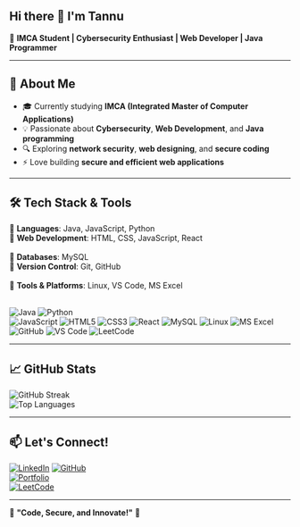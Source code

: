 ## Hi there 👋 I'm Tannu

🚀 **IMCA Student | Cybersecurity Enthusiast | Web Developer | Java Programmer**  

---

## 🔹 **About Me**
- 🎓 Currently studying **IMCA (Integrated Master of Computer Applications)**  
- 💡 Passionate about **Cybersecurity**, **Web Development**, and **Java programming**  
- 🔍 Exploring **network security**, **web designing**, and **secure coding**  
- ⚡ Love building **secure and efficient web applications**  

---

## 🛠 **Tech Stack & Tools**  
🔹 **Languages**: Java, JavaScript, Python <br>
🔹 **Web Development**: HTML, CSS, JavaScript, React <br>   
🔹 **Databases**: MySQL<br>
🔹 **Version Control**: Git, GitHub <br>  
🔹 **Tools & Platforms**: Linux, VS Code, MS Excel <br> <br>

![Java](https://img.shields.io/badge/Java-ED8B00?style=for-the-badge&logo=java&logoColor=white) 
![Python](https://img.shields.io/badge/Python-3776AB?style=for-the-badge&logo=python&logoColor=white)  
![JavaScript](https://img.shields.io/badge/JavaScript-F7DF1E?style=for-the-badge&logo=javascript&logoColor=black) 
![HTML5](https://img.shields.io/badge/HTML5-E34F26?style=for-the-badge&logo=html5&logoColor=white) 
![CSS3](https://img.shields.io/badge/CSS3-1572B6?style=for-the-badge&logo=css3&logoColor=white) 
![React](https://img.shields.io/badge/React-20232A?style=for-the-badge&logo=react&logoColor=61DAFB) 
![MySQL](https://img.shields.io/badge/MySQL-4479A1?style=for-the-badge&logo=mysql&logoColor=white) 
![Linux](https://img.shields.io/badge/Linux-FCC624?style=for-the-badge&logo=linux&logoColor=black)
![MS Excel](https://img.shields.io/badge/Microsoft%20Excel-217346?style=for-the-badge&logo=microsoft-excel&logoColor=white) 
![GitHub](https://img.shields.io/badge/GitHub-181717?style=for-the-badge&logo=github&logoColor=white) 
![VS Code](https://img.shields.io/badge/VS%20Code-007ACC?style=for-the-badge&logo=visual-studio-code&logoColor=white) 
![LeetCode](https://img.shields.io/badge/LeetCode-FFA116?style=for-the-badge&logo=leetcode&logoColor=black)

---

## 📈 **GitHub Stats**
![GitHub Streak](https://streak-stats.demolab.com/?user=tannu23sharma&theme=radical)  
![Top Languages](https://github-readme-stats.vercel.app/api/top-langs/?username=tannu23sharma&layout=compact&theme=radical)  

---

## 📫 **Let's Connect!**
[![LinkedIn](https://img.shields.io/badge/LinkedIn-0077B5?style=for-the-badge&logo=linkedin&logoColor=white)](https://www.linkedin.com/in/tannu23sharma/)
[![GitHub](https://img.shields.io/badge/GitHub-181717?style=for-the-badge&logo=github&logoColor=white)](https://github.com/tannu23sharma)  
[![Portfolio](https://img.shields.io/badge/Portfolio-FF5722?style=for-the-badge&logo=google-chrome&logoColor=white)](https://tannu23sharma.github.io/Portfolio-project/)  
[![LeetCode](https://img.shields.io/badge/LeetCode-FFA116?style=for-the-badge&logo=leetcode&logoColor=black)](https://leetcode.com/sharma23tannu)

---

🔹 **"Code, Secure, and Innovate!"** 🚀  



<!--
**tannu23sharma/tannu23sharma** is a ✨ _special_ ✨ repository because its `README.md` (this file) appears on your GitHub profile.

Here are some ideas to get you started:

- 🔭 I’m currently working on ...
- 🌱 I’m currently learning ...
- 👯 I’m looking to collaborate on ...
- 🤔 I’m looking for help with ...
- 💬 Ask me about ...
- 📫 How to reach me: ...
- 😄 Pronouns: ...
- ⚡ Fun fact: ...
-->
